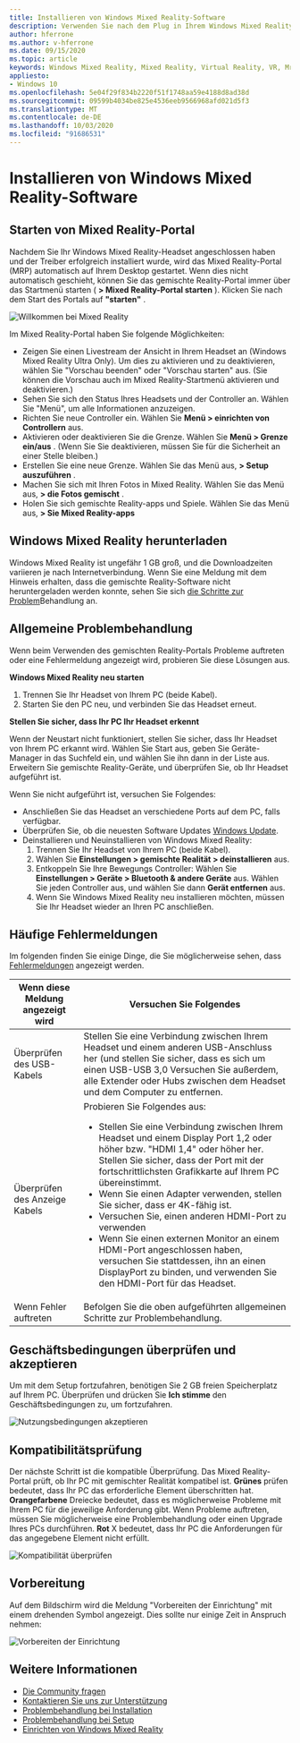 ```yaml
---
title: Installieren von Windows Mixed Reality-Software
description: Verwenden Sie nach dem Plug in Ihrem Windows Mixed Reality-Headset die Mixed Reality-Portal-APP, um loszulegen und Windows Mixed Reality-Features herunterzuladen.
author: hferrone
ms.author: v-hferrone
ms.date: 09/15/2020
ms.topic: article
keywords: Windows Mixed Reality, Mixed Reality, Virtual Reality, VR, Mr, Einstieg, Setup, Mixed Reality-Portal
appliesto:
- Windows 10
ms.openlocfilehash: 5e04f29f834b2220f51f1748aa59e4188d8ad38d
ms.sourcegitcommit: 09599b4034be825e4536eeb9566968afd021d5f3
ms.translationtype: MT
ms.contentlocale: de-DE
ms.lasthandoff: 10/03/2020
ms.locfileid: "91686531"
---
```

# <a name="install-windows-mixed-reality-software"></a>Installieren von Windows Mixed Reality-Software

## <a name="launch-mixed-reality-portal"></a>Starten von Mixed Reality-Portal

Nachdem Sie Ihr Windows Mixed Reality-Headset angeschlossen haben und der Treiber erfolgreich installiert wurde, wird das Mixed Reality-Portal (MRP) automatisch auf Ihrem Desktop gestartet. Wenn dies nicht automatisch geschieht, können Sie das gemischte Reality-Portal immer über das Startmenü starten ( **> Mixed Reality-Portal starten** ). Klicken Sie nach dem Start des Portals auf **"starten"** .

![Willkommen bei Mixed Reality](images/1050px-mixedrealityportal.png)

Im Mixed Reality-Portal haben Sie folgende Möglichkeiten:

* Zeigen Sie einen Livestream der Ansicht in Ihrem Headset an (Windows Mixed Reality Ultra Only). Um dies zu aktivieren und zu deaktivieren, wählen Sie "Vorschau beenden" oder "Vorschau starten" aus. (Sie können die Vorschau auch im Mixed Reality-Startmenü aktivieren und deaktivieren.)
* Sehen Sie sich den Status Ihres Headsets und der Controller an. Wählen Sie "Menü", um alle Informationen anzuzeigen.
* Richten Sie neue Controller ein. Wählen Sie **Menü > einrichten von Controllern** aus.
* Aktivieren oder deaktivieren Sie die Grenze. Wählen Sie **Menü > Grenze ein/aus** . (Wenn Sie Sie deaktivieren, müssen Sie für die Sicherheit an einer Stelle bleiben.)
* Erstellen Sie eine neue Grenze. Wählen Sie das Menü aus, **> Setup auszuführen** .
* Machen Sie sich mit Ihren Fotos in Mixed Reality. Wählen Sie das Menü aus, **> die Fotos gemischt** .
* Holen Sie sich gemischte Reality-apps und Spiele. Wählen Sie das Menü aus, **> Sie Mixed Reality-apps**

## <a name="download-windows-mixed-reality"></a>Windows Mixed Reality herunterladen

Windows Mixed Reality ist ungefähr 1 GB groß, und die Downloadzeiten variieren je nach Internetverbindung. Wenn Sie eine Meldung mit dem Hinweis erhalten, dass die gemischte Reality-Software nicht heruntergeladen werden konnte, sehen Sie sich [die Schritte zur Problem](installation_errors.md#we-couldnt-download-the-mixed-reality-software-or-hang-tight-while-we-do-some-downloading)Behandlung an.

## <a name="general-troubleshooting"></a>Allgemeine Problembehandlung

Wenn beim Verwenden des gemischten Reality-Portals Probleme auftreten oder eine Fehlermeldung angezeigt wird, probieren Sie diese Lösungen aus.

**Windows Mixed Reality neu starten**

1. Trennen Sie Ihr Headset von Ihrem PC (beide Kabel).
2. Starten Sie den PC neu, und verbinden Sie das Headset erneut.

**Stellen Sie sicher, dass Ihr PC Ihr Headset erkennt**

Wenn der Neustart nicht funktioniert, stellen Sie sicher, dass Ihr Headset von Ihrem PC erkannt wird. Wählen Sie Start aus, geben Sie Geräte-Manager in das Suchfeld ein, und wählen Sie ihn dann in der Liste aus. Erweitern Sie gemischte Reality-Geräte, und überprüfen Sie, ob Ihr Headset aufgeführt ist. 

Wenn Sie nicht aufgeführt ist, versuchen Sie Folgendes:
* Anschließen Sie das Headset an verschiedene Ports auf dem PC, falls verfügbar.
* Überprüfen Sie, ob die neuesten Software Updates [Windows Update](https://support.microsoft.com/help/12373).
* Deinstallieren und Neuinstallieren von Windows Mixed Reality:
    1. Trennen Sie Ihr Headset von Ihrem PC (beide Kabel).
    2. Wählen Sie **Einstellungen > gemischte Realität > deinstallieren** aus.
    3. Entkoppeln Sie Ihre Bewegungs Controller: Wählen Sie **Einstellungen > Geräte > Bluetooth & andere Geräte** aus. Wählen Sie jeden Controller aus, und wählen Sie dann **Gerät entfernen** aus.
    4. Wenn Sie Windows Mixed Reality neu installieren möchten, müssen Sie Ihr Headset wieder an Ihren PC anschließen.

## <a name="common-error-messages"></a>Häufige Fehlermeldungen

Im folgenden finden Sie einige Dinge, die Sie möglicherweise sehen, dass [Fehlermeldungen](error-codes.md) angezeigt werden.

| Wenn diese Meldung angezeigt wird | Versuchen Sie Folgendes |
| --- | --- |
| Überprüfen des USB-Kabels | Stellen Sie eine Verbindung zwischen Ihrem Headset und einem anderen USB-Anschluss her (und stellen Sie sicher, dass es sich um einen USB-USB 3,0 Versuchen Sie außerdem, alle Extender oder Hubs zwischen dem Headset und dem Computer zu entfernen. |
| Überprüfen des Anzeige Kabels | Probieren Sie Folgendes aus: <ul><li>Stellen Sie eine Verbindung zwischen Ihrem Headset und einem Display Port 1,2 oder höher bzw. "HDMI 1,4" oder höher her. Stellen Sie sicher, dass der Port mit der fortschrittlichsten Grafikkarte auf Ihrem PC übereinstimmt.</li><li>Wenn Sie einen Adapter verwenden, stellen Sie sicher, dass er 4K-fähig ist.</li><li>Versuchen Sie, einen anderen HDMI-Port zu verwenden</li><li>Wenn Sie einen externen Monitor an einem HDMI-Port angeschlossen haben, versuchen Sie stattdessen, ihn an einen DisplayPort zu binden, und verwenden Sie den HDMI-Port für das Headset.</li></ul> |
| Wenn Fehler auftreten | Befolgen Sie die oben aufgeführten allgemeinen Schritte zur Problembehandlung. |

## <a name="review-and-accept-terms-and-conditions"></a>Geschäftsbedingungen überprüfen und akzeptieren

Um mit dem Setup fortzufahren, benötigen Sie 2 GB freien Speicherplatz auf Ihrem PC. Überprüfen und drücken Sie **Ich stimme** den Geschäftsbedingungen zu, um fortzufahren.

![Nutzungsbedingungen akzeptieren](images/1050px-mixedrealityportalpage2.png)

## <a name="compatibility-check"></a>Kompatibilitätsprüfung

Der nächste Schritt ist die kompatible Überprüfung. Das Mixed Reality-Portal prüft, ob Ihr PC mit gemischter Realität kompatibel ist. **Grünes** prüfen bedeutet, dass Ihr PC das erforderliche Element überschritten hat. **Orangefarbene** Dreiecke bedeutet, dass es möglicherweise Probleme mit Ihrem PC für die jeweilige Anforderung gibt. Wenn Probleme auftreten, müssen Sie möglicherweise eine Problembehandlung oder einen Upgrade Ihres PCs durchführen. **Rot** X bedeutet, dass Ihr PC die Anforderungen für das angegebene Element nicht erfüllt.

![Kompatibilität überprüfen](images/1050px-compatcheck.png)

## <a name="getting-ready"></a>Vorbereitung

Auf dem Bildschirm wird die Meldung "Vorbereiten der Einrichtung" mit einem drehenden Symbol angezeigt. Dies sollte nur einige Zeit in Anspruch nehmen:

![Vorbereiten der Einrichtung](images/1050px-gettingsetup.png)

## <a name="see-also"></a>Weitere Informationen
* [Die Community fragen](https://answers.microsoft.com)
* [Kontaktieren Sie uns zur Unterstützung](https://support.microsoft.com/contactus/)
* [Problembehandlung bei Installation](installation_errors.md)
* [Problembehandlung bei Setup](set-up-questions.md)
* [Einrichten von Windows Mixed Reality](set-up-windows-mixed-reality.md)
